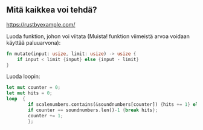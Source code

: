 ## Mitä kaikkea voi tehdä?

https://rustbyexample.com/


Luoda funktion, johon voi viitata (Muista! funktion viimeistä arvoa voidaan käyttää paluuarvona): 

```rust
fn mutate(input: usize, limit: usize) -> usize {
	if input < limit {input} else {input - limit}
}
```
Luoda loopin: 
```rust
let mut counter = 0;
let mut hits = 0;
loop  {
		if scalenumbers.contains(&soundnumbers[counter]) {hits += 1} else {};		
		if counter == soundnumbers.len()-1 {break hits};
		counter += 1;
		};
```
